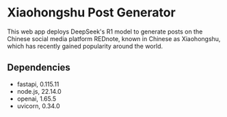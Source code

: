 # Xiaohongshu Post Generator
This web app deploys DeepSeek's R1 model to generate posts on the Chinese social media platform REDnote, known in Chinese as Xiaohongshu, which has recently gained popularity around the world.

## Dependencies
- fastapi, 0.115.11
- node.js, 22.14.0
- openai, 1.65.5
- uvicorn, 0.34.0
